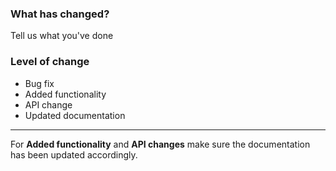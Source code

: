 ### What has changed?

Tell us what you've done

### Level of change

- Bug fix
- Added functionality
- API change
- Updated documentation

---
For **Added functionality** and **API changes** make sure the documentation has been updated accordingly.
